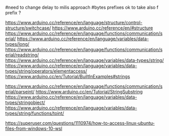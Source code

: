#need to change delay to milis approach
#bytes prefixes ok to take also f prefix ?


https://www.arduino.cc/reference/en/language/structure/control-structure/switchcase/
https://www.arduino.cc/reference/en/#structure
https://www.arduino.cc/reference/en/language/functions/communication/serial/
https://www.arduino.cc/reference/en/language/variables/data-types/long/
https://www.arduino.cc/reference/en/language/functions/communication/serial/readstring/
https://www.arduino.cc/reference/en/language/variables/data-types/string/
https://www.arduino.cc/reference/en/language/variables/data-types/string/operators/elementaccess/
https://www.arduino.cc/en/Tutorial/BuiltInExamples#strings

https://www.arduino.cc/reference/en/language/functions/communication/serial/parseint/
https://www.arduino.cc/en/Tutorial/StringSubstring
https://www.arduino.cc/reference/en/language/variables/data-types/stringobject/
https://www.arduino.cc/reference/en/language/variables/data-types/string/functions/toint/


https://superuser.com/questions/1110974/how-to-access-linux-ubuntu-files-from-windows-10-wsl
